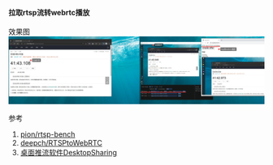 
#### 拉取rtsp流转webrtc播放

效果图
![](./DesktopSharing/v.jpg)

参考  
1. [pion/rtsp-bench](https://github.com/pion/rtsp-bench)
2. [deepch/RTSPtoWebRTC](https://github.com/deepch/RTSPtoWebRTC)
3. [桌面推流软件DesktopSharing](https://github.com/PHZ76/DesktopSharing)